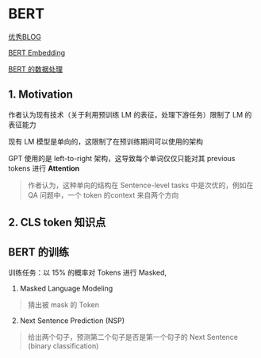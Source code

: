 # BERT

[优秀BLOG](https://www.analyticsvidhya.com/blog/2021/05/all-you-need-to-know-about-bert/)

[BERT Embedding](https://towardsdatascience.com/nlp-extract-contextualized-word-embeddings-from-bert-keras-tf-67ef29f60a7b)

[BERT 的数据处理](https://albertauyeung.github.io/2020/06/19/bert-tokenization.html)

## 1. Motivation
作者认为现有技术（关于利用预训练 LM 的表征，处理下游任务）限制了 LM 的表征能力

现有 LM 模型是单向的，这限制了在预训练期间可以使用的架构

GPT 使用的是 left-to-right 架构，这导致每个单词仅仅只能对其 previous tokens 进行 **Attention**
> 作者认为，这种单向的结构在 Sentence-level tasks 中是次优的，例如在 QA 问题中，一个 token 的context 来自两个方向

## 2. CLS token 知识点


## BERT 的训练
训练任务：以 15% 的概率对 Tokens 进行 Masked, 
1. Masked Language Modeling
> 猜出被 mask 的 Token

2. Next Sentence Prediction (NSP)
> 给出两个句子，预测第二个句子是否是第一个句子的 Next Sentence (binary classification)